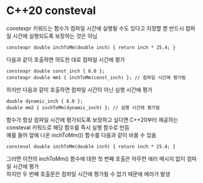 # C++20 consteval

constexpr 키워드는 함수가 컴파일 시간에 실행될 수도 있다고 지정할 뿐 반드시 컴파일 시간에 실행되도록 보장하는 것은 아님

    constexpr double inchToMm(double inch) { return inch * 25.4; }

다음과 같이 호출하면 의도한 대로 컴파일 시간에 평가

    constexpr double const_inch { 6.0 };
    constexpr double mm1 { inchToMm(const_inch) }; // 컴파일 시간에 평가됨

하지만 다음과 같이 호출하면 컴파일 시간이 아닌 실행 시간에 평가

    double dynamic_inch { 8.0 };
    double mm2 { inchToMm(dynamic_inch) }; // 실행 시간에 평가됨

함수가 항상 컴파일 시간에 평가되도록 보장하고 싶다면 C++20부터 제공하는 consteval 키워드로 해당 함수를 즉시 실행 함수로 만듬    
예를 들어 앞에 나온 inchToMm()) 함수를 다음과 같이 바꿀 수 있음

    consteval double inchToMm(double inch) { return inch * 25.4; }

그러면 이전의 inchToMm() 함수에 대한 첫 번째 호출은 아무런 에러 메시지 없이 컴파일 시간에 평가  
하지만 두 번째 호출문은 컴파일 시간에 평가될 수 없기 때문에 에러가 발생